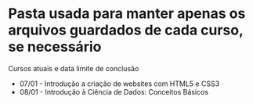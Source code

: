 # Pasta usada para manter apenas os arquivos guardados de cada curso, se necessário
Cursos atuais e data limite de conclusão
- 07/01 - Introdução a criação de websites com HTML5 e CSS3
- 08/01 - Introdução à Ciência de Dados: Conceitos Básicos